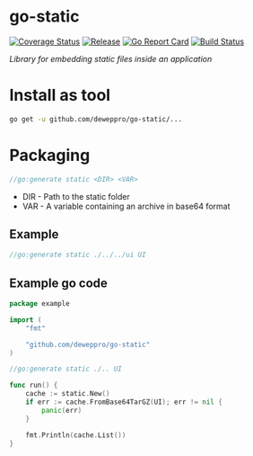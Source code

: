 # go-static

[![Coverage Status](https://coveralls.io/repos/github/deweppro/go-static/badge.svg?branch=master)](https://coveralls.io/github/deweppro/go-static?branch=master)
[![Release](https://img.shields.io/github/release/deweppro/go-static.svg?style=flat-square)](https://github.com/deweppro/go-static/releases/latest)
[![Go Report Card](https://goreportcard.com/badge/github.com/deweppro/go-static)](https://goreportcard.com/report/github.com/deweppro/go-static)
[![Build Status](https://travis-ci.com/deweppro/go-static.svg?branch=master)](https://travis-ci.com/deweppro/go-static)

_Library for embedding static files inside an application_

# Install as tool

```bash
go get -u github.com/deweppro/go-static/...
```

# Packaging

```go
//go:generate static <DIR> <VAR>
```

* DIR - Path to the static folder
* VAR - A variable containing an archive in base64 format

## Example

```go
//go:generate static ./../../ui UI
```

## Example go code

```go
package example

import (
	"fmt"

	"github.com/deweppro/go-static"
)

//go:generate static ./.. UI

func run() {
	cache := static.New()
	if err := cache.FromBase64TarGZ(UI); err != nil {
		panic(err)
	}

	fmt.Println(cache.List())
}
```
